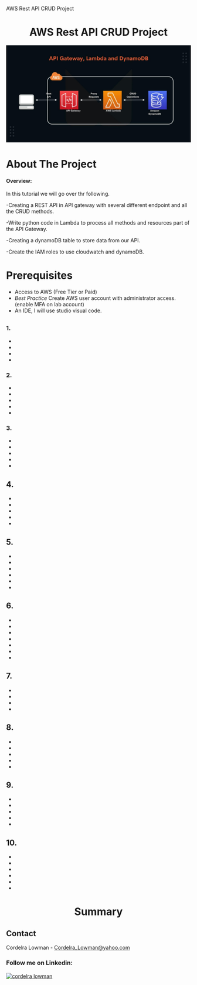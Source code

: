 AWS Rest API CRUD Project

<h1 align="center">AWS Rest API CRUD Project</h3>

![](https://github.com/CTheTechGuru/AWS-Rest-Api-CRUD-Project/blob/main/Images/image21.jpg)





<!-- PROJECT Details-->
# About The Project


#### Overview:

 In this tutorial we will go over thr following.  
 
-Creating a REST API in API gateway with several different endpoint and all the CRUD methods.

-Write python code in Lambda to process all methods and resources part of the API Gateway.

-Creating a dynamoDB table to store data from our API.

-Create the IAM roles to use cloudwatch and dynamoDB.


 # Prerequisites


* Access to AWS (Free Tier or Paid)
* _Best Practice_ Create AWS user account with administrator access.(enable MFA on lab account)
* An IDE, I will use studio visual code. 

##  

### 1. 

*
*
*
*










### 2. 

*
*
*
*
*

  

  

### 3.

*
*
*
*
*



## 4.

*
*
*
*
*


 
## 5.

*
*
*
*
*
*




## 6.  

*
*
*
*
*
*
*


## 7. 
 
*
*
*
*


## 8. 

*
*
*
*
*


  
 
## 9. 

*
*
*
*
*




 
## 10.

*
*
*
*
*
*


<h1 align="center">Summary</h3>







<!-- CONTACT -->
## Contact

Cordelra Lowman - Cordelra_Lowman@yahoo.com

<h3 align="left">Follow me on Linkedin:</h3>
<p align="left">
<a href="https://linkedin.com/in/cordelra lowman" target="blank"><img align="center" src="https://raw.githubusercontent.com/rahuldkjain/github-profile-readme-generator/master/src/images/icons/Social/linked-in-alt.svg" alt="cordelra lowman" height="30" width="40" /></a>
</p>






